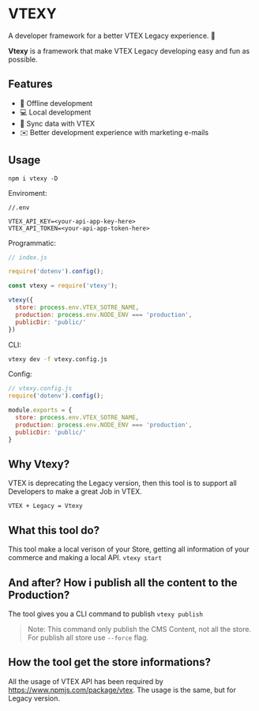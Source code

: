 # VTEXY 
A developer framework for a better VTEX Legacy experience. :rocket:

**Vtexy** is a framework that make VTEX Legacy developing easy and fun as possible.

## Features
- 📴 Offline development
- 💻 Local development
- 📡 Sync data with VTEX
- ✉️  Better development experience with marketing e-mails


## Usage

`npm i vtexy -D`

Enviroment:
```
//.env

VTEX_API_KEY=<your-api-app-key-here>
VTEX_API_TOKEN=<your-api-app-token-here>
```


Programmatic:
``` javascript
// index.js

require('dotenv').config();

const vtexy = require('vtexy');

vtexy({
  store: process.env.VTEX_SOTRE_NAME,
  production: process.env.NODE_ENV === 'production',
  publicDir: 'public/'
})
```

CLI:
``` bash
vtexy dev -f vtexy.config.js
```

Config:
``` javascript
// vtexy.config.js
require('dotenv').config();

module.exports = {
  store: process.env.VTEX_SOTRE_NAME,
  production: process.env.NODE_ENV === 'production',
  publicDir: 'public/'
}
```

## Why Vtexy?
VTEX is deprecating the Legacy version, then this tool is to support all Developers to make a great Job in VTEX.

`VTEX + Legacy = Vtexy`

## What this tool do?
This tool make a local verison of your Store, getting all information of your commerce and making a local API.
`vtexy start`

## And after? How i publish all the content to the Production?
The tool gives you a CLI command to publish
`vtexy publish`

> Note: This command only publish the CMS Content, not all the store.
For publish all store use `--force` flag.

## How the tool get the store informations?
All the usage of VTEX API has been required by https://www.npmjs.com/package/vtex.
The usage is the same, but for Legacy version.

<!--## Comming Features
- CMS
  - Placeholder
    - Local Data
    - Import/Export for Production and Local
  - HTML Templates
    - Render local HTML Files
  - Channels
    - Get local configurations for channels
-->

<!--## Todo List
- [ ] Files Manager
  - [ ] Proxy production `.js, .css, images, ...` to local -->
